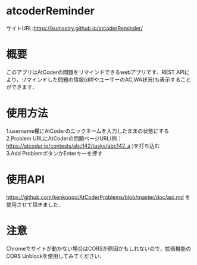 # atcoderReminder
サイトURL:https://kumastry.github.io/atcoderReminder/

# 概要
このアプリはAtCoderの問題をリマインドできるwebアプリです．REST APIにより，リマインドした問題の情報(diffやユーザーのAC,WA状況)も表示することができます．

# 使用方法
1.username欄にAtCoderのニックネームを入力したままの状態にする  
2.Problem URLにAtCoderの問題ページURL(例：https://atcoder.jp/contests/abc142/tasks/abc142_a
)を打ち込む  
3.Add ProblemボタンかEnterキーを押す  

# 使用API
https://github.com/kenkoooo/AtCoderProblems/blob/master/doc/api.md
を使用させて頂きました．

# 注意
Chromeでサイトが動かない場合はCORSが原因かもしれないので，拡張機能のCORS Unblockを使用してみてください．


